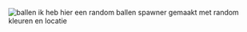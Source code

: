 
![ballen](<Assets/scripts/les 1/create ball.cs>)
ik heb hier een random ballen spawner gemaakt met random kleuren en locatie
